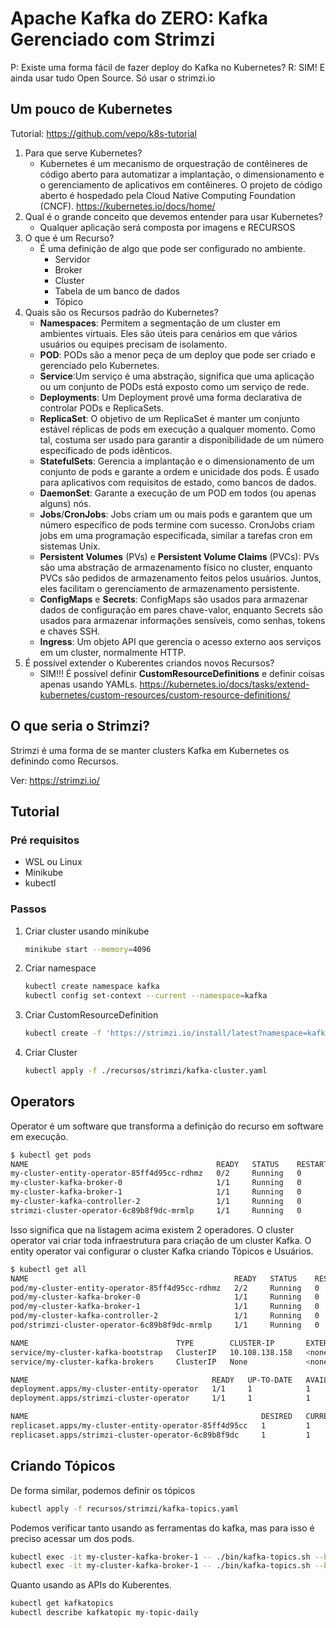 # Apache Kafka do ZERO: Kafka Gerenciado com Strimzi

P: Existe uma forma fácil de fazer deploy do Kafka no Kubernetes?
R: SIM! E ainda usar tudo Open Source. Só usar o strimzi.io

## Um pouco de Kubernetes

Tutorial: https://github.com/vepo/k8s-tutorial

1. Para que serve Kubernetes?
    * Kubernetes é um mecanismo de orquestração de contêineres de código aberto para automatizar a implantação, o dimensionamento e o gerenciamento de aplicativos em contêineres. O projeto de código aberto é hospedado pela Cloud Native Computing Foundation (CNCF). 
      https://kubernetes.io/docs/home/
2. Qual é o grande conceito que devemos entender para usar Kubernetes?
    * Qualquer aplicação será composta por imagens e RECURSOS
3. O que é um Recurso?
    * É uma definição de algo que pode ser configurado no ambiente. 
        * Servidor
        * Broker
        * Cluster
        * Tabela de um banco de dados
        * Tópico
4. Quais são os Recursos padrão do Kubernetes?
    * **Namespaces**: Permitem a segmentação de um cluster em ambientes virtuais. Eles são úteis para cenários em que vários usuários ou equipes precisam de isolamento.
    * **POD**: 	PODs são a menor peça de um deploy que pode ser criado e gerenciado pelo Kubernetes.
    * **Service**:Um serviço é uma abstração, significa que uma aplicação ou um conjunto de PODs está exposto como um serviço de rede.
    * **Deployments**: Um Deployment provê uma forma declarativa de controlar PODs e ReplicaSets.
    * **ReplicaSet**: O objetivo de um ReplicaSet é manter um conjunto estável réplicas de pods em execução a qualquer momento. Como tal, costuma ser usado para garantir a disponibilidade de um número especificado de pods idênticos.
    * **StatefulSets**: Gerencia a implantação e o dimensionamento de um conjunto de pods e garante a ordem e unicidade dos pods. É usado para aplicativos com requisitos de estado, como bancos de dados.
    * **DaemonSet**: Garante a execução de um POD em todos (ou apenas alguns) nós.
    * **Jobs**/**CronJobs**: Jobs criam um ou mais pods e garantem que um número específico de pods termine com sucesso. CronJobs criam jobs em uma programação especificada, similar a tarefas cron em sistemas Unix.
    * **Persistent Volumes** (PVs) e **Persistent Volume Claims** (PVCs): PVs são uma abstração de armazenamento físico no cluster, enquanto PVCs são pedidos de armazenamento feitos pelos usuários. Juntos, eles facilitam o gerenciamento de armazenamento persistente.
    * **ConfigMaps** e **Secrets**: ConfigMaps são usados para armazenar dados de configuração em pares chave-valor, enquanto Secrets são usados para armazenar informações sensíveis, como senhas, tokens e chaves SSH.
    * **Ingress**: Um objeto API que gerencia o acesso externo aos serviços em um cluster, normalmente HTTP.
5. É possível extender o Kuberentes criandos novos Recursos?
    * SIM!!! É possível definir **CustomResourceDefinitions** e definir coisas apenas usando YAMLs. 
      https://kubernetes.io/docs/tasks/extend-kubernetes/custom-resources/custom-resource-definitions/

## O que seria o Strimzi?

Strimzi é uma forma de se manter clusters Kafka em Kubernetes os definindo como Recursos.

Ver: https://strimzi.io/

## Tutorial

### Pré requisitos
* WSL ou Linux
* Minikube
* kubectl

### Passos
1. Criar cluster usando minikube
   ```bash
   minikube start --memory=4096
   ```
2. Criar namespace
   ```bash
   kubectl create namespace kafka
   kubectl config set-context --current --namespace=kafka
   ```
3. Criar CustomResourceDefinition
   ```bash
   kubectl create -f 'https://strimzi.io/install/latest?namespace=kafka' -n kafka
   ```
4. Criar Cluster
   ```bash
   kubectl apply -f ./recursos/strimzi/kafka-cluster.yaml
   ```

## Operators

Operator é um software que transforma a definição do recurso em software em execução.

```bash
$ kubectl get pods
NAME                                          READY   STATUS    RESTARTS   AGE
my-cluster-entity-operator-85ff4d95cc-rdhmz   0/2     Running   0          4s
my-cluster-kafka-broker-0                     1/1     Running   0          3m11s
my-cluster-kafka-broker-1                     1/1     Running   0          3m11s
my-cluster-kafka-controller-2                 1/1     Running   0          3m10s
strimzi-cluster-operator-6c89b8f9dc-mrmlp     1/1     Running   0          5m38s
```

Isso significa que na listagem acima existem 2 operadores. O cluster operator vai criar toda infraestrutura para criação de um cluster Kafka. O entity operator vai configurar o cluster Kafka criando Tópicos e Usuários.

```bash
$ kubectl get all
NAME                                              READY   STATUS    RESTARTS   AGE
pod/my-cluster-entity-operator-85ff4d95cc-rdhmz   2/2     Running   0          12m
pod/my-cluster-kafka-broker-0                     1/1     Running   0          15m
pod/my-cluster-kafka-broker-1                     1/1     Running   0          15m
pod/my-cluster-kafka-controller-2                 1/1     Running   0          15m
pod/strimzi-cluster-operator-6c89b8f9dc-mrmlp     1/1     Running   0          17m

NAME                                 TYPE        CLUSTER-IP       EXTERNAL-IP   PORT(S)                                        AGE
service/my-cluster-kafka-bootstrap   ClusterIP   10.108.138.158   <none>        9091/TCP,9092/TCP,9093/TCP                     15m
service/my-cluster-kafka-brokers     ClusterIP   None             <none>        9090/TCP,9091/TCP,8443/TCP,9092/TCP,9093/TCP   15m

NAME                                         READY   UP-TO-DATE   AVAILABLE   AGE
deployment.apps/my-cluster-entity-operator   1/1     1            1           12m
deployment.apps/strimzi-cluster-operator     1/1     1            1           17m

NAME                                                    DESIRED   CURRENT   READY   AGE
replicaset.apps/my-cluster-entity-operator-85ff4d95cc   1         1         1       12m
replicaset.apps/strimzi-cluster-operator-6c89b8f9dc     1         1         1       17m
```

## Criando Tópicos

De forma similar, podemos definir os tópicos


```bash
kubectl apply -f recursos/strimzi/kafka-topics.yaml
```

Podemos verificar tanto usando as ferramentas do kafka, mas para isso é preciso acessar um dos pods.

```bash
kubectl exec -it my-cluster-kafka-broker-1 -- ./bin/kafka-topics.sh --bootstrap-server localhost:9092 --list
kubectl exec -it my-cluster-kafka-broker-1 -- ./bin/kafka-topics.sh --bootstrap-server localhost:9092 --describe --topic my-topic-daily
```

Quanto usando as APIs do Kuberentes.

```bash
kubectl get kafkatopics
kubectl describe kafkatopic my-topic-daily
```